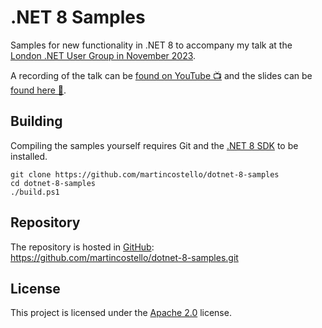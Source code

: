 # .NET 8 Samples

Samples for new functionality in .NET 8 to accompany my talk at the
[London .NET User Group in November 2023](https://www.meetup.com/london-net-user-group/events/297047971/).

A recording of the talk can be [found on YouTube 📺](https://youtu.be/nA2kPF4o3Yc?si=TMlapKGk92kjUDo5) and the
slides can be [found here 🛝](https://github.com/martincostello/presentations/tree/main/content/london-dotnet-november-2023).

## Building

Compiling the samples yourself requires Git and the
[.NET 8 SDK](https://dotnet.microsoft.com/download/dotnet/8.0 "Download the .NET 8 SDK")
to be installed.

```shell
git clone https://github.com/martincostello/dotnet-8-samples
cd dotnet-8-samples
./build.ps1
```

## Repository

The repository is hosted in
[GitHub](https://github.com/martincostello/dotnet-8-samples "This project on GitHub.com"):
<https://github.com/martincostello/dotnet-8-samples.git>

## License

This project is licensed under the
[Apache 2.0](http://www.apache.org/licenses/LICENSE-2.0.txt "The Apache 2.0 license")
license.
